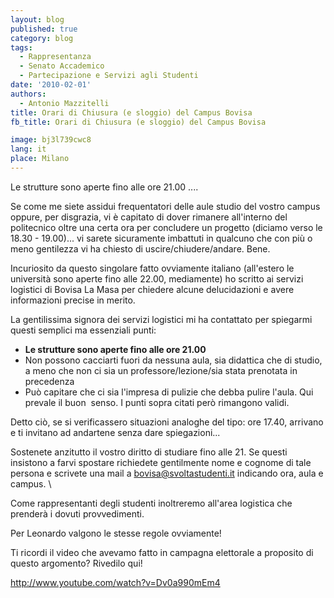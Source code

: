 ```yaml
---
layout: blog
published: true
category: blog
tags:
  - Rappresentanza
  - Senato Accademico
  - Partecipazione e Servizi agli Studenti
date: '2010-02-01'
authors:
  - Antonio Mazzitelli
title: Orari di Chiusura (e sloggio) del Campus Bovisa
fb_title: Orari di Chiusura (e sloggio) del Campus Bovisa

image: bj3l739cwc8
lang: it
place: Milano
---
```


Le strutture sono aperte fino alle ore 21.00 ....

Se come me siete assidui frequentatori delle aule studio del vostro campus oppure, per disgrazia, vi è capitato di dover rimanere all'interno del politecnico oltre una certa ora per concludere un progetto (diciamo verso le 18.30 - 19.00)... vi sarete sicuramente imbattuti in qualcuno che con più o meno gentilezza vi ha chiesto di uscire/chiudere/andare. Bene.

Incuriosito da questo singolare fatto ovviamente italiano (all'estero le università sono aperte fino alle 22.00, mediamente) ho scritto ai servizi logistici di Bovisa La Masa per chiedere alcune delucidazioni e avere informazioni precise in merito.

La gentilissima signora dei servizi logistici mi ha contattato per spiegarmi questi semplici ma essenziali punti:

*   **Le strutture sono aperte fino alle ore 21.00**
*   Non possono cacciarti fuori da nessuna aula, sia didattica che di studio, a meno che non ci sia un professore/lezione/sia stata prenotata in precedenza
*   Può capitare che ci sia l'impresa di pulizie che debba pulire l'aula. Qui prevale il buon  senso. I punti sopra citati però rimangono validi.

Detto ciò, se si verificassero situazioni analoghe del tipo: ore 17.40, arrivano e ti invitano ad andartene senza dare spiegazioni...

Sostenete anzitutto il vostro diritto di studiare fino alle 21. Se questi insistono a farvi spostare richiedete gentilmente nome e cognome di tale persona e scrivete una mail a bovisa@svoltastudenti.it indicando ora, aula e campus. \

Come rappresentanti degli studenti inoltreremo all'area logistica che prenderà i dovuti provvedimenti.

Per Leonardo valgono le stesse regole ovviamente!

Ti ricordi il video che avevamo fatto in campagna elettorale a proposito di questo argomento? Rivedilo qui!

http://www.youtube.com/watch?v=Dv0a990mEm4
